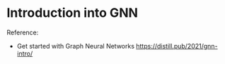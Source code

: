 # Introduction into GNN



Reference:
* Get started with Graph Neural Networks https://distill.pub/2021/gnn-intro/
